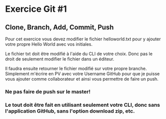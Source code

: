 # Exercice Git #1
## Clone, Branch, Add, Commit, Push

Pour cet exercice vous devez modifier le fichier helloworld.txt pour y ajouter votre propre Hello World avec vos initiales.

Le fichier txt doit être modifié à l'aide du CLI de votre choix. Donc pas le droit de seulement modifier le fichier dans un éditeur.

Il faudra ensuite retourner le fichier modifié sur votre propre branche. Simplement m'écrire en PV avec votre Username GitHub pour que je puisse vous ajouter comme collaborateur et ainsi vous permettre de faire un push.


### Ne pas faire de push sur le master!
### Le tout doit être fait en utilisant seulement votre CLI, donc sans l'application GitHub, sans l'option download zip, etc.

